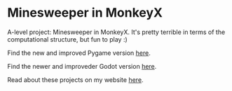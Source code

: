 # Minesweeper in MonkeyX

A-level project: Minesweeper in MonkeyX. It's pretty terrible in terms of the computational structure, but fun to play :)

Find the new and improved Pygame version [here](https://github.com/marleysudbury/minesweeper-pygame).

Find the newer and improveder Godot version [here](https://github.com/marleysudbury/minesweeper-godot).

Read about these projects on my website [here](https://marleysudbury.github.io/minesweeper).
